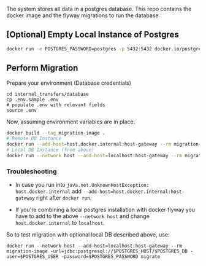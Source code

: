The system stores all data in a postgres database.
This repo contains the docker image and the flyway migrations to run the database.

## [Optional] Empty Local Instance of Postgres

```sh
docker run -e POSTGRES_PASSWORD=postgres -p 5432:5432 docker.io/postgres
```

## Perform Migration

Prepare your environment (Database credentials)

```shell
cd internal_transfers/database
cp .env.sample .env
# populate .env with relevant fields
source .env
```

Now, assuming environment variables are in place:

```sh
docker build --tag migration-image .
# Remote DB Instance
docker run --add-host=host.docker.internal:host-gateway --rm migration-image -url=jdbc:postgresql://$POSTGRES_HOST/$POSTGRES_DB -user=$POSTGRES_USER -password=$POSTGRES_PASSWORD migrate
# Local DB Instance (from above)
docker run --network host --add-host=localhost:host-gateway --rm migration-image -url=jdbc:postgresql://$POSTGRES_HOST/$POSTGRES_DB -user=$POSTGRES_USER -password=$POSTGRES_PASSWORD migrate
```

### Troubleshooting

* In case you run into `java.net.UnknownHostException: host.docker.internal`
  add `--add-host=host.docker.internal:host-gateway` right after `docker run`.

* If you're combining a local postgres installation with docker flyway you have to add to the above `--network host` and
  change `host.docker.internal` to `localhost`.

So to test migration with optional local DB described above, use:

```shell
docker run --network host --add-host=localhost:host-gateway --rm migration-image -url=jdbc:postgresql://$POSTGRES_HOST/$POSTGRES_DB -user=$POSTGRES_USER -password=$POSTGRES_PASSWORD migrate
```